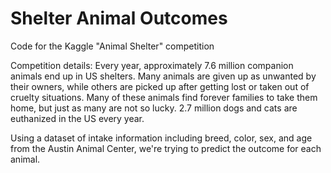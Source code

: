# Shelter Animal Outcomes

Code for the Kaggle "Animal Shelter" competition

Competition details: Every year, approximately 7.6 million companion animals end up in US shelters. 
Many animals are given up as unwanted by their owners, while others are picked up after getting lost 
or taken out of cruelty situations. Many of these animals find forever families to take them home, but 
just as many are not so lucky. 2.7 million dogs and cats are euthanized in the US every year.

Using a dataset of intake information including breed, color, sex, and age from the Austin Animal Center, 
we're trying to predict the outcome for each animal.
